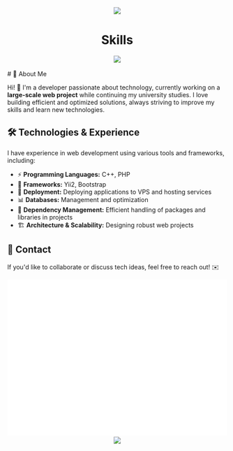 <div align="center">  
    <img src="https://readme-typing-svg.herokuapp.com?font=Fira+Code&weight=500&size=40&pause=1000&color=00A6ED&center=true&vCenter=true&width=560&height=70&lines=Hello%21;I%27m+Lázaro+Javier%21+%F0%9F%91%8B">  
</div>



<h1 align="center">
   Skills
</h1>
<p align="center"> 
  <a href="https://skillicons.dev">
    <img src="https://skillicons.dev/icons?i=cpp,c,java,html,css,tailwind,bootstrap,js,php,laravel,windows,linux,postgres,postman" />
  </a>
</p>
# 🚀 About Me

Hi! 👋 I'm a developer passionate about technology, currently working on a **large-scale web project** while continuing my university studies. I love building efficient and optimized solutions, always striving to improve my skills and learn new technologies.

## 🛠️ Technologies & Experience

I have experience in web development using various tools and frameworks, including:

- ⚡ **Programming Languages:** C++, PHP
- 🎯 **Frameworks:** Yii2, Bootstrap
- 🚀 **Deployment:** Deploying applications to VPS and hosting services
- 📊 **Databases:** Management and optimization
- 🔗 **Dependency Management:** Efficient handling of packages and libraries in projects
- 🏗️ **Architecture & Scalability:** Designing robust web projects

## 📢 Contact

If you'd like to collaborate or discuss tech ideas, feel free to reach out! ✉️

<div align="center">  
    <img src="https://raw.githubusercontent.com/Cabero07/cf-stats/main/output/light_card.svg#gh-dark-mode-only" />
</div>
<!--
<div align="center">  
    <img src="https://github-readme-stats.vercel.app/api?username=Cabero07&show_icons=true&theme=dark" />
</div>
-->
<div align="center">  
    <img src="http://github-profile-summary-cards.vercel.app/api/cards/profile-details?username=Cabero07&theme=github_dark" />  
</div>



<!--
**Cabero07/Cabero07** is a ✨ _special_ ✨ repository because its `README.md` (this file) appears on your GitHub profile.

Here are some ideas to get you started:

- 🔭 I’m currently working on ...
- 🌱 I’m currently learning ...
- 👯 I’m looking to collaborate on ...
- 🤔 I’m looking for help with ...
- 💬 Ask me about ...
- 📫 How to reach me: ...
- 😄 Pronouns: ...
- ⚡ Fun fact: ...
-->
